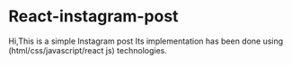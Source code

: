 # React-instagram-post
Hi,This is a simple Instagram post Its implementation has been done using (html/css/javascript/react js) technologies.
